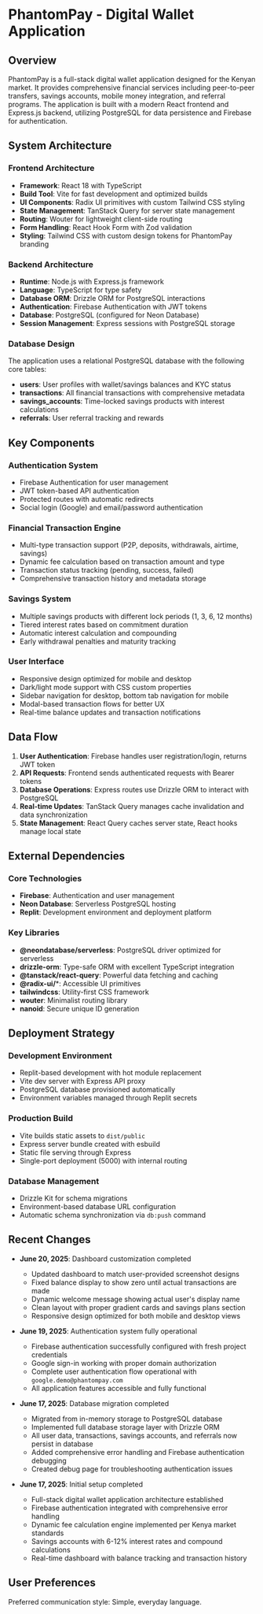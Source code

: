 # PhantomPay - Digital Wallet Application

## Overview

PhantomPay is a full-stack digital wallet application designed for the Kenyan market. It provides comprehensive financial services including peer-to-peer transfers, savings accounts, mobile money integration, and referral programs. The application is built with a modern React frontend and Express.js backend, utilizing PostgreSQL for data persistence and Firebase for authentication.

## System Architecture

### Frontend Architecture
- **Framework**: React 18 with TypeScript
- **Build Tool**: Vite for fast development and optimized builds
- **UI Components**: Radix UI primitives with custom Tailwind CSS styling
- **State Management**: TanStack Query for server state management
- **Routing**: Wouter for lightweight client-side routing
- **Form Handling**: React Hook Form with Zod validation
- **Styling**: Tailwind CSS with custom design tokens for PhantomPay branding

### Backend Architecture
- **Runtime**: Node.js with Express.js framework
- **Language**: TypeScript for type safety
- **Database ORM**: Drizzle ORM for PostgreSQL interactions
- **Authentication**: Firebase Authentication with JWT tokens
- **Database**: PostgreSQL (configured for Neon Database)
- **Session Management**: Express sessions with PostgreSQL storage

### Database Design
The application uses a relational PostgreSQL database with the following core tables:
- **users**: User profiles with wallet/savings balances and KYC status
- **transactions**: All financial transactions with comprehensive metadata
- **savings_accounts**: Time-locked savings products with interest calculations
- **referrals**: User referral tracking and rewards

## Key Components

### Authentication System
- Firebase Authentication for user management
- JWT token-based API authentication
- Protected routes with automatic redirects
- Social login (Google) and email/password authentication

### Financial Transaction Engine
- Multi-type transaction support (P2P, deposits, withdrawals, airtime, savings)
- Dynamic fee calculation based on transaction amount and type
- Transaction status tracking (pending, success, failed)
- Comprehensive transaction history and metadata storage

### Savings System
- Multiple savings products with different lock periods (1, 3, 6, 12 months)
- Tiered interest rates based on commitment duration
- Automatic interest calculation and compounding
- Early withdrawal penalties and maturity tracking

### User Interface
- Responsive design optimized for mobile and desktop
- Dark/light mode support with CSS custom properties
- Sidebar navigation for desktop, bottom tab navigation for mobile
- Modal-based transaction flows for better UX
- Real-time balance updates and transaction notifications

## Data Flow

1. **User Authentication**: Firebase handles user registration/login, returns JWT token
2. **API Requests**: Frontend sends authenticated requests with Bearer tokens
3. **Database Operations**: Express routes use Drizzle ORM to interact with PostgreSQL
4. **Real-time Updates**: TanStack Query manages cache invalidation and data synchronization
5. **State Management**: React Query caches server state, React hooks manage local state

## External Dependencies

### Core Technologies
- **Firebase**: Authentication and user management
- **Neon Database**: Serverless PostgreSQL hosting
- **Replit**: Development environment and deployment platform

### Key Libraries
- **@neondatabase/serverless**: PostgreSQL driver optimized for serverless
- **drizzle-orm**: Type-safe ORM with excellent TypeScript integration
- **@tanstack/react-query**: Powerful data fetching and caching
- **@radix-ui/***: Accessible UI primitives
- **tailwindcss**: Utility-first CSS framework
- **wouter**: Minimalist routing library
- **nanoid**: Secure unique ID generation

## Deployment Strategy

### Development Environment
- Replit-based development with hot module replacement
- Vite dev server with Express API proxy
- PostgreSQL database provisioned automatically
- Environment variables managed through Replit secrets

### Production Build
- Vite builds static assets to `dist/public`
- Express server bundle created with esbuild
- Static file serving through Express
- Single-port deployment (5000) with internal routing

### Database Management
- Drizzle Kit for schema migrations
- Environment-based database URL configuration
- Automatic schema synchronization via `db:push` command

## Recent Changes

- **June 20, 2025**: Dashboard customization completed
  - Updated dashboard to match user-provided screenshot designs
  - Fixed balance display to show zero until actual transactions are made
  - Dynamic welcome message showing actual user's display name
  - Clean layout with proper gradient cards and savings plans section
  - Responsive design optimized for both mobile and desktop views

- **June 19, 2025**: Authentication system fully operational
  - Firebase authentication successfully configured with fresh project credentials
  - Google sign-in working with proper domain authorization
  - Complete user authentication flow operational with `google.demo@phantompay.com`
  - All application features accessible and fully functional

- **June 17, 2025**: Database migration completed
  - Migrated from in-memory storage to PostgreSQL database
  - Implemented full database storage layer with Drizzle ORM
  - All user data, transactions, savings accounts, and referrals now persist in database
  - Added comprehensive error handling and Firebase authentication debugging
  - Created debug page for troubleshooting authentication issues

- **June 17, 2025**: Initial setup completed
  - Full-stack digital wallet application architecture established
  - Firebase authentication integrated with comprehensive error handling
  - Dynamic fee calculation engine implemented per Kenya market standards
  - Savings accounts with 6-12% interest rates and compound calculations
  - Real-time dashboard with balance tracking and transaction history

## User Preferences

Preferred communication style: Simple, everyday language.